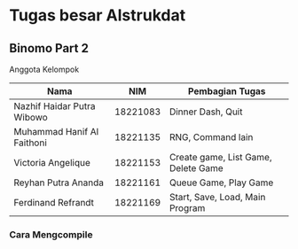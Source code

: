 # Tugas besar Alstrukdat

## Binomo Part 2

Anggota Kelompok

| Nama | NIM | Pembagian Tugas |
| ------| ---- | ---- |
| Nazhif Haidar Putra Wibowo | 18221083 | Dinner Dash, Quit | 
| Muhammad Hanif Al Faithoni | 18221135 | RNG, Command lain|
| Victoria Angelique | 18221153 | Create game, List Game, Delete Game |
| Reyhan Putra Ananda | 18221161 | Queue Game, Play Game | 
| Ferdinand Refrandt | 18221169 | Start, Save, Load, Main Program | 


### **Cara Mengcompile**

